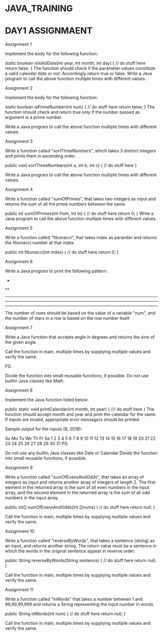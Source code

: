 # JAVA_TRAINING

# DAY1 ASSIGNMAENT
Assignment 1

Implement the body for the following function:

static boolean isValidDate(int year, int month, int day) {
	// do stuff here
	return false;
}
The function should check if the parameter values constitute a valid calendar date or not. Accordingly return true or false.
Write a Java program to call the above function multiple times with different values.

Assignment 2

Implement the body for the following function:

static boolean isPrimeNumber(int num) {
	// do stuff here
	return false;
}
The function should check and return true only if the number passed as argument is a prime number.

Write a Java program to call the above function multiple times with different values.

Assignment 3

Write a function called "sortThreeNumbers", which takes 3 distinct integers and prints them in ascending order.

public void sortThreeNumbers(int a, int b, int c) {
	// do stuff here
}

Write a Java program to call the above function multiple times with different values.

Assignment 4

Write a function called "sumOfPrimes", that takes two integers as input and returns the sum of all the prime numbers between the same.

public int sumOfPrimes(int from, int to) {
	// do stuff here
	return 0;
}
Write a Java program to call the above function multiple times with different values.

Assignment 5

Write a function called "fibonacci", that takes index as paramter and returns the fibonacci number at that index.

public int fibonacci(int index) {
	// do stuff here
	return 0;
}

Assignment 6

Write a Java program to print the following pattern:

*
**
***
****
*****
The number of rows should be based on the value of a variable "num", and the number of stars in a row is based on the row number itself.

Assignment 7

Write a Java function that accepts angle in degrees and returns the sine of the given angle.

Call the function in main, multiple times by supplying multiple values and verify the same.

PS:

Divide the function into small reusable functions, if possible.
Do not use builtin Java classes like Math

Assignment 8

Implement the Java function listed below:

public static void printCalendar(int month, int year) {
	/// do stuff here
}
The function should accept month and year and print the calendar for the same. If inputs are invalid, appropriate error message/s should be printed.

Sample output for the inputs (8, 2018):

Su Mo Tu We Th Fr Sa
          1  2  3  4
 5  6  7  8  9 10 11
12 13 14 15 16 17 18
19 20 21 22 23 24 25
26 27 28 29 30 31
PS:

Do not use any builtin Java classes like Date or Calendar
Divide the function into small reusable functions, if possible.

Assignment 9

Write a function called "sumOfEvensAndOdds", that takes an array of integers as input and returns another array of integers of length 2. The first element in the returned array is the sum of all even numbers in the input array, and the second element in the returned array is the sum of all odd numbers in the input array.

public int[] sumOfEvensAndOdds(int []nums) {
	// do stuff here
	return null;
}

Call the function in main, multiple times by supplying multiple values and verify the same.

Assignment 10

Write a function called "reverseByWords", that takes a sentence (string) as an input, and returns another string. The return value must be a sentence in which the words in the original sentence appear in reverse order.

public String reverseByWords(String sentence) {
	// do stuff here
	return null;
}

Call the function in main, multiple times by supplying multiple values and verify the same.

Assignment 11

Write a function called "inWords" that takes a number between 1 and 99,99,99,999 and returns a String representing the input number in words.

public String inWords(int num) {
	// do stuff here
	return null;
}

Call the function in main, multiple times by supplying multiple values and verify the same.
